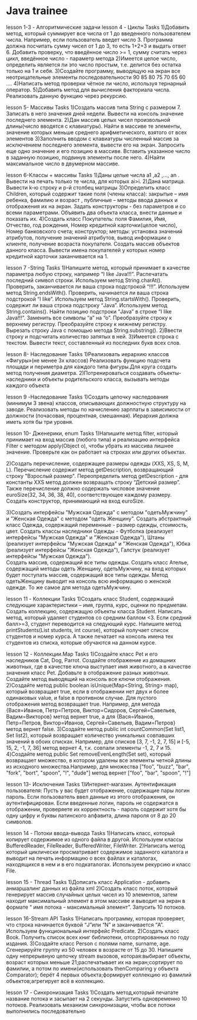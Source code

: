 # Java trainee
lesson 1-3 - Алгоритмические задачи
lesson 4 - Циклы
Tasks
1)Добавить метод, который суммирует все числа от 1 до введенного пользователем числа.
Например, если пользователь введет число 3. Программа должна посчитать сумму чисел от 1 до 3, то есть 1+2+3 и выдать ответ 6.
Добавить проверку, что введённое число >= 1, сумму считать через цикл, введённое число - параметр метода
2)Имеется целое число, определить является ли это число простым, т.е. делится без остатка только на 1 и себя.
3)Создайте программу, выводящую на экран все неотрицательные элементы последовательности 90 85 80 75 70 65 60 ….
4)Написать метод проверки чётное ли число, используя тернарный оператор.
5)Добавить метод для вычисления факториала числа. Реализовать данную функцию через рекурсию.

lesson 5- Массивы
Tasks
1)Создать массив типа String с размером 7. Записать в него значения дней недели. Вывести на консоль значение последнего элемента.
2)Дан массив целых чисел произвольной длины(число вводятся с клавиатуры). Найти в массиве те элементы, значение которых меньше среднего арифметического, взятого от всех элементов
3)Заполнить вводом с клавиатуры численный массив за исключением последнего элемента, вывести его на экран. Запросить еще одно значение и его позицию в массиве. Вставить указанное число в заданную позицию, подвинув элементы после него.
4)Найти максимальное число в двумерном массиве.

lesson 6-Классы + массивы
Tasks
1)Даны целые числа а1 ,а2 ,..., аn . Вывести на печать только те числа, для которых аi>i.
2)Дана матрица. Вывести k-ю строку и p-й столбец матрицы
3)Определить класс Children, который содержит такие поля (члены класса): закрытые – имя ребенка, фамилию и возраст , публичные – методы ввода данных и отображения их на экран. Задать конструкторы - без параметров и со всеми параметрами. Объявить два объекта класса, внести данные и показать их. 
4)Создать класс Покупатель: 
поля Фамилия, Имя, Отчество, год рождения, Номер кредитной карточки(целое число), Номер банковского счета; 
конструктор;
методы: установка значений атрибутов, получение значений атрибутов, вывод информации о клиенте, получение возраста покупателя.
Создать массив объектов данного класса. Вывести имена покупателей у которых номер кредитной карточки заканчивается на 1.

lesson 7 -String
Tasks
1)Напишите метод, который принимает в качестве параметра любую строку, например “I like Java!!!”. 
Распечатать последний символ строки. Используем метод String.charAt().
Проверить, заканчивается ли ваша строка подстрокой “!!!”. Используем метод String.endsWith().
Проверить, начинается ли ваша строка подстрокой “I like”. Используем метод String.startsWith().
Проверить, содержит ли ваша строка подстроку “Java”. Используем метод String.contains().
Найти позицию подстроки “Java” в строке “I like Java!!!”.
Заменить все символы “а” на “о”. 
Преобразуйте строку к верхнему регистру.
Преобразуйте строку к нижнему регистру.
Вырезать строку Java c помощью метода String.substring().
2)Ввести строку и подсчитать количество запятых в ней.
3)Имеется строка с текстом. Вывести текст, составленный из последних букв 
всех слов.

lesson 8- Наследование
Tasks
1)Реализовать иерархию классов «Фигуры»(не менее 3х классов) Реализовать функцию подсчета площади и периметра для каждого типа фигуры.Для круга создать метод получения диаметра.
2)Потренироваться создавать объекты-наследники и объекты родительского класса, вызывать методы каждого объекта

lesson 9 -Наследование
Tasks
1)Создать цепочку наследования (минимум 3 звена) классов, описывающих должностную структуру на заводе. Реализовать методы по начислению зарплаты в зависимости от должности (почасовая, процентная, смешанная). Иерархия должна иметь хотя бы три уровня.

lesson 10- Дженерики, enum
Tasks
1)Напишите метод filter, который принимает на вход массив (любого типа) и реализацию интерфейса Filter c методом apply(Object o), чтобы убрать из массива лишнее значение. Проверьте как он работает на строках или других объектах.

2)Создать перечисление, содержащее размеры одежды (XXS, XS, S, M, L). Перечисление содержит метод getDescription, возвращающий строку "Взрослый размер". Переопределить метод getDescription - для константы XXS метод должен возвращать строку “Детский размер”.  Также перечисление должно содержать числовое значение euroSize(32, 34, 36, 38, 40), соответствующее каждому размеру. Создать конструктор, принимающий на вход euroSize.

3)Создать интерфейсы "Мужская Одежда" с методом "одетьМужчину" и "Женская Одежда" с методом "одеть Женщину". 
Создать абстрактный класс Одежда, содержащий переменные - размер одежды, стоимость, цвет.
Создать классы наследники Одежды - Футболка (реализует интерфейсы "Мужская Одежда" и "Женская Одежда"), Штаны (реализует интерфейсы "Мужская Одежда" и "Женская Одежда"), Юбка (реализует интерфейсы "Женская Одежда"), Галстук (реализует интерфейсы "Мужская Одежда").   
Создать массив, содержащий все типы одежды. Создать класс Ателье, содержащий методы одеть Женщину, одетьМужчину, на вход которых будет поступать массив, содержащий все типы одежды. Метод одетьЖенщину выводит на консоль всю информацию о женской одежде. То же самое для метода одетьМужчину.

lesson 11 - Коллекции
Tasks
1)Создать класс Student, содержащий следующие характеристики – имя, группа, курс, оценки по предметам. Создать коллекцию, содержащую объекты класса Student. Написать метод, который удаляет студентов со средним баллом <3. Если средний балл>=3, студент переводится на следующий курс. Напишите метод printStudents(List<Student> students, int course), который получает список студентов и номер курса. А также печатает на консоль имена тех студентов из списка, которые обучаются на данном курсе.
  
lesson 12 - Коллекции.Map
Tasks
1)Создайте класс Pet и его наследников Cat, Dog, Parrot. Создайте отображение из домашних животных, где в качестве ключа выступает имя животного, а в качестве значения класс Pet. Добавьте в отображение разных животных. Создайте метод выводящий на консоль все ключи отображения. 
2)Создайте метод public boolean isUnique(Map<String, String> map), который возвращает true, если в отображении нет двух и более одинаковых value, и false в противном случае. Для пустого отображения метод возвращает true. Например, для метода {Вася=Иванов, Петр=Петров, Виктор=Сидоров, Сергей=Савельев, Вадим=Викторов} метод вернет true, а для {Вася=Иванов, Петр=Петров, Виктор=Иванов, Сергей=Савельев, Вадим=Петров} метод вернет false.
3)Создайте метод public int countCommon(Set<Integer> list1, Set<Integer> list2), который возвращает количество уникальных совпавших значений в обоих списках.
Например, для списков [3, 7, -1, 2, 7, 15] и [-5, 15, 2, -1, 7, 36] метод вернет 4, т.к. совпали элементы -1, 2, 7 и 15.
4)Создайте метод  public Set<String> removeEvenLength(Set<String> set), который возвращает множество, в котором удалены все элементы четной длины из исходного множества.Например, для множества ["foo", "buzz", "bar", "fork", "bort", "spoon", "!", "dude"] метод вернет ["foo", "bar", "spoon", "!"]
  
lesson 13- Исключения
Tasks
1)Интернет-магазин. Аутентификация пользователя: Пусть у вас будет отображение, содержащие пары логин пароль. Если пользователь ввел данные из этого отображения, он аутентифицирован. Если введенные логин, пароль не содержатся в отображении, проверяете их корректность - пароль содержит хотя бы одну цифру и буквы латинского алфавита, длина пароля от 8 до 20 символов.
  
lesson 14 - Потоки ввода-вывода
Tasks
1)Написать класс, который копирует содержимое из одного файла в другой. Используем классы BufferedReader, FileReader, BufferedWriter, FileWriter.
2)Написать метод который циклически просматривает содержимое заданного каталога и выводит на печать информацию о всех файлах и каталогах, находящихся в нем и в его подкаталогах. Используем рекурсию и класс File.

lesson 15 - Thread
Tasks
1)Дописать класс Application - добавить анмаршалинг данных из файла xml
2)Создать класс поток, который генерирует массив случайных целых чисел из 10 элементов, затем находит максимальный элемент в этом массиве и выводит на экран в формате “ имя потока - максимальный элемент”. Запусить 10 потоков. 

lesson 16-Stream API
Tasks
1)Написать программу, которая проверяет, что строка начинается буквой “J”или “N” и заканчивается “A”. Используем функциональный интерфейс Predicate.
2)Создать класс Book. Получить список всех книг библиотеки, отсортированных по году издания. 
3)Создайте класс Person с полями name, surname, age. Сгенерируйте группу из 50 человек в возрасте от 15 до 30. Напишите одну непрерывную цепочку stream вызовов, которая:выбирает объекты, возраст которых меньше 21;распечатывает их на экран;сортирует по фамилии, а потом по имени(использовать thenComparing у объекта Comparator);
берёт 4 первых объекта;формирует коллекцию из фамилий объектов;агрегирует всё в коллекцию.
  
lesson 17 - Синхронизация
Tasks
1)Cоздать метод,который печатате название потока и засыпает на 2 секунды. Запустить одновременно 10 потоков. Реализовать механизм синхронизации, чтобы все потоки выполнились последовательно









